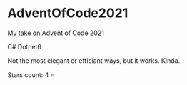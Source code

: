 # AdventOfCode2021
My take on Advent of Code 2021

C# Dotnet6

Not the most elegant or efficiant ways, but it works. Kinda.

Stars count: 4 :star:
